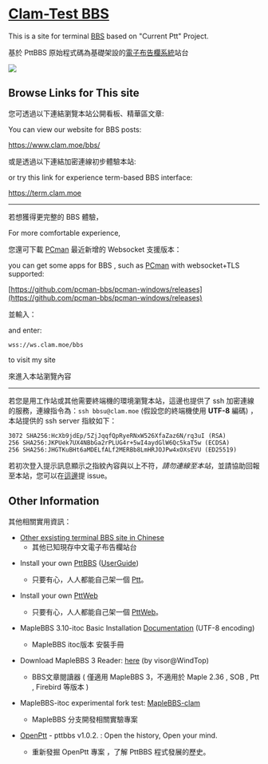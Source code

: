 # [Clam-Test BBS](https://www.clam.moe/bbs/)

This is a site for terminal [BBS](//goo.gl/2KAMG) based on "Current Ptt" Project.

基於 PttBBS 原始程式碼為基礎架設的[電子布告欄系統](https://goo.gl/2KAMG)站台

[![](https://i.imgur.com/iKESXcE.png)](https://www.clam.moe/bbs/)


## Browse Links for This site

您可透過以下連結瀏覽本站公開看板、精華區文章:

You can view our website for BBS posts:

<https://www.clam.moe/bbs/>

或是透過以下連結加密連線初步體驗本站:

or try this link for experience term-based BBS interface:

<https://term.clam.moe>

---

若想獲得更完整的 BBS 體驗，

For more comfortable experience,

您還可下載 [PCman](https://pcman.ptt.cc/) 最近新增的 Websocket 支援版本：

you can get some apps for BBS , such as [PCman](https://pcman.ptt.cc/) with websocket+TLS supported:

[https://github.com/pcman-bbs/pcman-windows/releases](https://github.com/pcman-bbs/pcman-windows/releases)

並輸入： 

and enter:

```
wss://ws.clam.moe/bbs
```

to visit my site

來進入本站瀏覽內容

---

若您是用工作站或其他需要終端機的環境瀏覽本站，這邊也提供了 ssh 加密連線的服務，連線指令為：`ssh bbsu@clam.moe` (假設您的終端機使用 **UTF-8** 編碼) ，本站提供的 ssh server 指紋如下：

```
3072 SHA256:HcXb9jdEp/5ZjJqqfQpRyeRNxW526XfaZaz6N/rq3uI (RSA)
256 SHA256:JKPUek7UX4NBbGa2rPLUG4r+5wI4aydGlW6Qc5kaT5w (ECDSA)
256 SHA256:JHGTKuBHt6aMDELfALf2MERBb8LmHRJOJPw4xOXsEVU (ED25519)
```

若初次登入提示訊息顯示之指紋內容與以上不符，*請勿連線至本站*，並請協助回報至本站，您可以在[這邊](https://github.com/clamtestbbs/clamtestbbs.github.io/issues)提 issue。

## Other Information

其他相關實用資訊：

* [Other exsisting terminal BBS site in Chinese](https://bbslist.github.io)
  - 其他已知現存中文電子布告欄站台

+ Install your own [PttBBS](https://github.com/ptt/pttbbs/wiki) ([UserGuide](PttManual))
  - 只要有心，人人都能自己架一個 [Ptt](https://github.com/ptt/pttbbs/wiki)。

+ Install your own [PttWeb](https://github.com/ptt/pttbbs/wiki)
  - 只要有心，人人都能自己架一個 [PttWeb](https://github.com/ptt/pttweb/wiki)。

+ MapleBBS 3.10-itoc Basic Installation [Documentation](https://holishing.github.io/maplebbs-itoc) (UTF-8 encoding)
  - MapleBBS itoc版本 安裝手冊

+ Download MapleBBS 3 Reader: [here](https://clamtestbbs.github.io/test/BBSReader.zip) (by visor@WindTop)
  - BBS文章閱讀器 ( 僅適用 MapleBBS 3，不適用於 Maple 2.36 , SOB , Ptt , Firebird 等版本 )

+ MapleBBS-itoc experimental fork test: [MapleBBS-clam](https://github.com/clamtestbbs/maplebbs-clam)
  - MapleBBS 分支開發相關實驗專案

+ [OpenPtt](https://github.com/clamtestbbs/openptt/wiki) - pttbbs v1.0.2. : Open the history, Open your mind.
  - 重新發掘 OpenPtt 專案 ，了解 PttBBS 程式發展的歷史。
